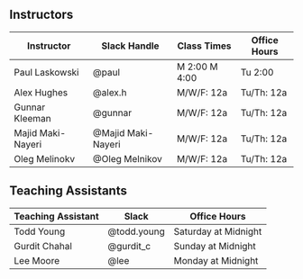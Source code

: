 ## Instructors 

| Instructor        | Slack Handle       | Class Times   | Office Hours |
|-------------------|--------------------|---------------|--------------|
| Paul Laskowski    | @paul              | M 2:00 M 4:00 | Tu 2:00      |
| Alex Hughes       | @alex.h            | M/W/F: 12a    | Tu/Th: 12a   |
| Gunnar Kleeman    | @gunnar            | M/W/F: 12a    | Tu/Th: 12a   |
| Majid Maki-Nayeri | @Majid Maki-Nayeri | M/W/F: 12a    | Tu/Th: 12a   |
| Oleg Melinokv     | @Oleg Melnikov     | M/W/F: 12a    | Tu/Th: 12a   |

## Teaching Assistants

| Teaching Assistant | Slack       | Office Hours         |
|--------------------|-------------|----------------------|
| Todd Young         | @todd.young | Saturday at Midnight |
| Gurdit Chahal      | @gurdit_c   | Sunday at Midnight   |
| Lee Moore          | @lee        | Monday at Midnight   |